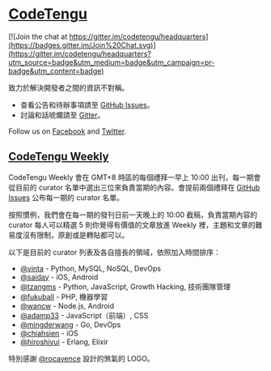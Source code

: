# [CodeTengu](http://codetengu.com/)

[![Join the chat at https://gitter.im/codetengu/headquarters](https://badges.gitter.im/Join%20Chat.svg)](https://gitter.im/codetengu/headquarters?utm_source=badge&utm_medium=badge&utm_campaign=pr-badge&utm_content=badge)

致力於解決開發者之間的資訊不對稱。

* 查看公告和待辦事項請至 [GitHub Issues](https://github.com/codetengu/headquarters/issues)。
* 討論和話唬爛請至 [Gitter](https://gitter.im/codetengu/headquarters)。

Follow us on [Facebook](https://www.facebook.com/codetengu) and [Twitter](https://twitter.com/codetengu).

## [CodeTengu Weekly](http://weekly.codetengu.com/)

CodeTengu Weekly 會在 GMT+8 時區的每個禮拜一早上 10:00 出刊，每一期會從目前的 curator 名單中選出三位來負責當期的內容。會提前兩個禮拜在 [GitHub Issues](https://github.com/codetengu/headquarters/issues) 公布每一期的 curator 名單。

按照慣例，我們會在每一期的發刊日前一天晚上的 10:00 截稿，負責當期內容的 curator 每人可以精選 5 則你覺得有價值的文章放進 Weekly 裡，主題和文章的難易度沒有限制，原創或是轉貼都可以。

以下是目前的 curator 列表及各自擅長的領域，依照加入時間排序：

* [@vinta](https://github.com/vinta) - Python, MySQL, NoSQL, DevOps
* [@saiday](https://github.com/saiday) - iOS, Android
* [@tzangms](https://github.com/tzangms) - Python, JavaScript, Growth Hacking, 技術團隊管理
* [@fukuball](https://github.com/fukuball) - PHP, 機器學習
* [@wancw](https://github.com/wancw) - Node.js, Android
* [@adamp33](https://github.com/adamp33) - JavaScript（前端）, CSS
* [@mingderwang](https://github.com/mingderwang) - Go, DevOps
* [@chiahsien](https://github.com/chiahsien) - iOS
* [@hiroshiyui](https://twitter.com/hiroshiyui) - Erlang, Elixir

特別感謝 [@rocavence](https://www.linkedin.com/in/rocavence) 設計的煞氣的 LOGO。
